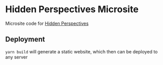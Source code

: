 # Hidden Perspectives Microsite

Microsite code for [Hidden Perspectives](https://github.com/vogelino/hidden-perspectives-app)

## Deployment

``` yarn build ```
will generate a static website, which then can be deployed to any server